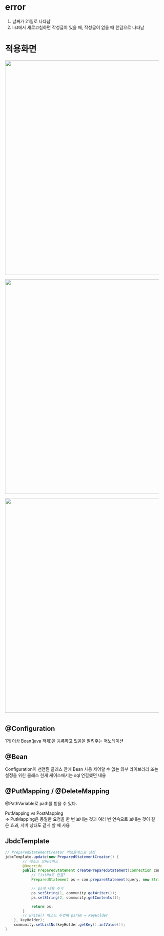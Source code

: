 # error

1. 날짜가 21일로 나타남
2. list에서 새로고침하면 작성글이 있을 때, 작성글이 없을 때 랜덤으로 나타남

# 적용화면

<p align="center">
<img width="700" src="https://images.velog.io/images/s_keyyy/post/46f84f1e-bc2d-4bc2-8ac0-bc00d5959918/%EC%8A%A4%ED%81%AC%EB%A6%B0%EC%83%B7%202021-02-24%20%EC%98%A4%ED%9B%84%2011.59.33.png"></p>
<p align="center">
<img width="700" src="https://images.velog.io/images/s_keyyy/post/bf48a72a-da93-471a-9434-a93727a1aa63/%EC%8A%A4%ED%81%AC%EB%A6%B0%EC%83%B7%202021-02-25%20%EC%98%A4%EC%A0%84%2012.03.08.png"></p>
<p align="center">
<img width="700" src="https://images.velog.io/images/s_keyyy/post/5dbf6fbe-908a-44d2-98f9-eb6881454787/%EC%8A%A4%ED%81%AC%EB%A6%B0%EC%83%B7%202021-02-25%20%EC%98%A4%EC%A0%84%2012.07.53.png"></p>

#

## @Configuration

1개 이상 Bean(java 객체)을 등록하고 있음을 알려주는 어노테이션

## @Bean

Configuration이 선언된 클래스 안에 Bean 사용
제어할 수 없는 외부 라이브러리 또는 설정을 위한 클래스
현재 케이스에서는 sql 연결했던 내용

## @PutMapping / @DeleteMapping

@PathVariable로 path를 받을 수 있다. <br>

PutMapping vs PostMapping<br>
=> PutMapping은 동일한 요청을 한 번 보내는 것과 여러 번 연속으로 보내는 것이 같은 효과, 서버 상태도 같게 할 때 사용

## JbdcTemplate

```java
// PreparedStatementCreator 익명클래스로 생성
jdbcTemplate.update(new PreparedStatementCreator() {
        // 메소드 오버라이드
        @Override
        public PreparedStatement createPreparedStatement(Connection con) throws SQLException {
            // listNo로 연결?
            PreparedStatement ps = con.prepareStatement(query, new String[] { "listNo" });

            // ps에 내용 추가
            ps.setString(1, community.getWriter());
            ps.setString(2, community.getContents());

            return ps;
        }
        // write() 메소드 두번째 param = KeyHolder
    }, keyHolder);
    community.setListNo(keyHolder.getKey().intValue());
}
```
